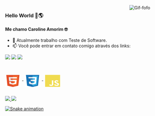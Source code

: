 <img align="right" alt="Gif-fofo" width="100" heigth="100" src="https://media.discordapp.net/attachments/850564664584044604/881267019503243304/ezgif.com-gif-maker.gif">

### Hello World 👋🌎 

#### Me chamo  Caroline Amorim  🤓

- 🔭 Atualmente trabalho com Teste de Software.
- 📫 Você pode entrar em contato comigo através dos links:

<div> 
  <a href="https://www.instagram.com/cahcarol93/" target="_blank"><img src="https://img.shields.io/badge/-Instagram-%23E4405F?style=for-the-badge&logo=instagram&logoColor=white" target="_blank"></a> 
  <a href = "mailto:carol_amorim14@hotmail.com"><img src="https://img.shields.io/badge/-Gmail-%23333?style=for-the-badge&logo=gmail&logoColor=white" target="_blank"></a>
  <a href="https://www.linkedin.com/in/carolamorim93/" target="_blank"><img src="https://img.shields.io/badge/-LinkedIn-%230077B5?style=for-the-badge&logo=linkedin&logoColor=white" target="_blank"></a> 
</div>

##

<div style="display: inline_block"><br>
  <img align="center" alt="HTML" height="40" width="50" src="https://raw.githubusercontent.com/devicons/devicon/master/icons/html5/html5-original.svg"> - 
  <img align="center" alt="CSS" height="40" width="50" src="https://raw.githubusercontent.com/devicons/devicon/master/icons/css3/css3-original.svg"> - 
  <img align="center" alt="Js" height="40" width="50" src="https://raw.githubusercontent.com/devicons/devicon/master/icons/javascript/javascript-plain.svg">
</div>

 ##
 
<div>
  <a href="https://www.linkedin.com/in/carolamorim93/">
  <img height="180em" src="https://github-readme-stats.vercel.app/api?username=Amorim93Carol&show_icons=true&theme=radical&include_all_commits=true&count_private=true"/>
  <img height="180em" src="https://github-readme-stats.vercel.app/api/top-langs/?username=Amorim93Carol&layout=compact&langs_count=7&theme=radical"/>
</div>
  
   ![Snake animation](https://github.com/Amorim93Carol)

  
 
  
